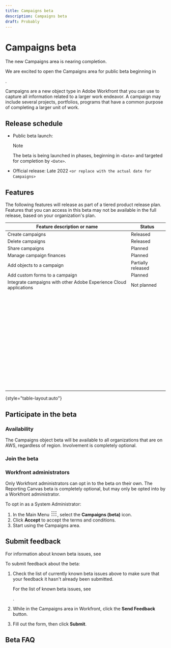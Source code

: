 ```yaml
---
title: Campaigns beta
description: Campaigns beta
draft: Probably
---
```

# Campaigns beta

<!--
<p data-mc-conditions="QuicksilverOrClassic.Draft mode">(NOTE:&nbsp;I copied this article from the Reporting canvas beta article to keep it consistent. More information needs to be added here for campaigns)</p>
-->

The new Campaigns area is nearing completion.

We are excited to open the Campaigns area for public beta beginning in 

<!--
<MadCap:conditionalText data-mc-conditions="QuicksilverOrClassic.Draft mode">
<Date>
</MadCap:conditionalText>
-->

.

Campaigns are a new object type in&nbsp;Adobe Workfront that you can use to capture all information related to a larger work endeavor.&nbsp;A campaign may include several projects, portfolios, programs that have a common purpose of completing a larger unit of work.

<!--
<p data-mc-conditions="QuicksilverOrClassic.Draft mode">(NOTE: add more information from the epic one pager or from marketing about what this object is/ is not; and how people should use it)</p>
-->

## Release schedule

* Public beta launch:

  >[!NOTE]
  >
  >The beta is being launched in phases, beginning in `<Date>` and targeted for completion by `<Date>`.

* Official release:&nbsp;Late 2022 `<or replace with the actual date for Campaigns>`

## Features

The following features will release as part of a tiered product release plan. Features that you can access in this beta may not be available in the full release, based on your organization's plan.

<!--
<MadCap:conditionalText data-mc-conditions="QuicksilverOrClassic.Draft mode">
(is the last statement correct for Campaigns?!)
</MadCap:conditionalText>
-->

<!--
<p data-mc-conditions="QuicksilverOrClassic.Draft mode">(the statuses in the table are tentative - just examples of what we did for Canvas so we can be consistent)</p>
-->

|  Feature description or name  | Status  |
|---|---|
| Create campaigns |Released |
| Delete campaigns |Released |
| Share campaigns |Planned  |
| Manage campaign finances |Planned |
| Add objects to a campaign |Partially released |
| Add custom forms to a campaign |Planned  |
| Integrate campaigns with other Adobe Experience Cloud applications |Not planned |
| &nbsp; |&nbsp; |
| &nbsp; |&nbsp; |
| &nbsp; |&nbsp; |
| &nbsp; |&nbsp; |
| &nbsp; |&nbsp; |
| &nbsp; |&nbsp; |
| &nbsp; |&nbsp; |
| &nbsp; |&nbsp; |
| &nbsp; |&nbsp; |
| &nbsp; |&nbsp; |
| &nbsp; |&nbsp; |
| &nbsp; |&nbsp; |
| &nbsp; |&nbsp; |
| &nbsp; |&nbsp; |

{style="table-layout:auto"}

## Participate in the beta

### Availability

The Campaigns object beta will be available to all organizations that are on AWS, regardless of region. Involvement is completely optional.

<!--
<p data-mc-conditions="QuicksilverOrClassic.Draft mode">(NOTE:&nbsp;this is an example, from Canvas, specify who will be eligible for Campaigns here)</p>
-->

### Join the beta

### Workfront administrators

Only Workfront administrators can&nbsp;opt in to the beta on their own. The Reporting Canvas beta is completely optional, but may only be opted into by a Workfront administrator.

To opt in as a System Administrator:

<!--
<p data-mc-conditions="QuicksilverOrClassic.Draft mode">(NOTE: tentative steps, copied from&nbsp;Canvas - ensure they are still correct for Campaigns)</p>
-->

1. In the Main Menu ![](assets/main-menu-icon.png), select the **Campaigns (beta)** icon. 
1. Click **Accept** to accept the terms and conditions.
1. Start using the Campaigns area.

<!--
<p data-mc-conditions="QuicksilverOrClassic.Draft mode">(NOTE: who can opt in?&nbsp;Admins only?&nbsp;Everyone with Plan license? all licenses?&nbsp;- add these before these steps; write another set of steps if admins vs regular users opt in in different ways)</p>
-->

## Submit feedback

For information about known beta issues, see

<!--
<MadCap:conditionalText data-mc-conditions="QuicksilverOrClassic.Draft mode">
<do we need another article here for known issues?? or limitations?)
</MadCap:conditionalText>
-->

To submit feedback about the beta:

1. Check the list of currently known beta issues above to make sure that your feedback it hasn't already been submitted.

   For the list of known beta issues, see 

   <!--
   <MadCap:conditionalText data-mc-conditions="QuicksilverOrClassic.Draft mode">
   <do we need another article here for known issues?? or limitations?)
   </MadCap:conditionalText>
   -->

   . 

1. While in the Campaigns area in Workfront, click the **Send Feedback** button.
1. Fill out the form, then click **Submit**.

<!--
<p data-mc-conditions="QuicksilverOrClassic.Draft mode">To submit a bug rather than general feedback, please use the standard Workfront&nbsp;issue reporting process. For more information, see <link here>.</p>
-->

## Beta FAQ

<!--
<p data-mc-conditions="QuicksilverOrClassic.Draft mode">Add some FAQs here according to the research and the PM input. Look for the Canvas FAQ as an example</p>
-->


